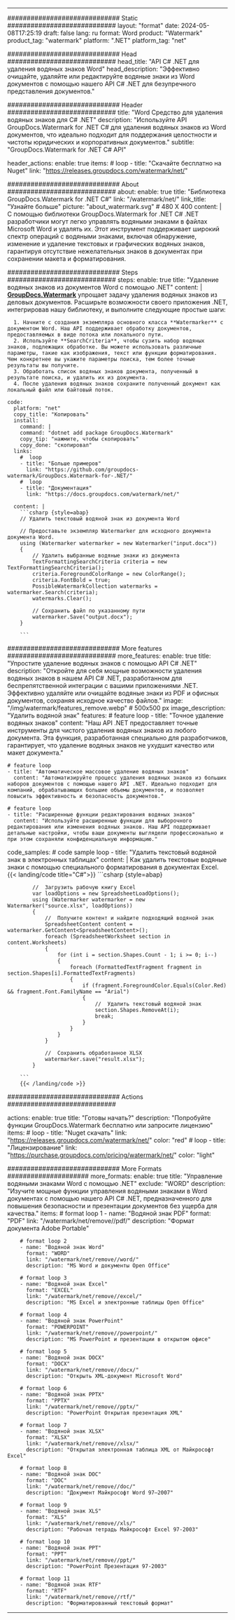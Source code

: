 
---
############################# Static ############################
layout: "format"
date:  2024-05-08T17:25:19
draft: false
lang: ru
format: Word
product: "Watermark"
product_tag: "watermark"
platform: ".NET"
platform_tag: "net"

############################# Head ############################
head_title: "API C# .NET для удаления водяных знаков Word"
head_description: "Эффективно очищайте, удаляйте или редактируйте водяные знаки из Word документов с помощью нашего API C# .NET для безупречного представления документов."

############################# Header ############################
title: "Word Средство для удаления водяных знаков для C# .NET" 
description: "Используйте API GroupDocs.Watermark for .NET C# для удаления водяных знаков из Word документов, что идеально подходит для поддержания целостности и чистоты юридических и корпоративных документов."
subtitle: "GroupDocs.Watermark for .NET C# API" 

header_actions:
  enable: true
  items:
    #  loop
    - title: "Скачайте бесплатно на Nuget"
      link: "https://releases.groupdocs.com/watermark/net/"
      
############################# About ############################
about:
    enable: true
    title: "Библиотека GroupDocs.Watermark for .NET C#"
    link: "/watermark/net/"
    link_title: "Узнайте больше"
    picture: "about_watermark.svg" # 480 X 400
    content: |
       С помощью библиотеки GroupDocs.Watermark for .NET C# .NET разработчики могут легко управлять водяными знаками в файлах Microsoft Word и удалять их. Этот инструмент поддерживает широкий спектр операций с водяными знаками, включая обнаружение, изменение и удаление текстовых и графических водяных знаков, гарантируя отсутствие нежелательных знаков в документах при сохранении макета и форматирования.

############################# Steps ############################
steps:
    enable: true
    title: "Удаление водяных знаков из документов Word с помощью .NET"
    content: |
      **[GroupDocs.Watermark](https://products.groupdocs.com/watermark/net/)** упрощает задачу удаления водяных знаков из деловых документов. Расширьте возможности своего приложения .NET, интегрировав нашу библиотеку, и выполните следующие простые шаги:
      
      1. Начните с создания экземпляра основного класса **Watermarker** с документом Word. Наш API поддерживает обработку документов, предоставляемых в виде потока или локального пути.
      2. Используйте **SearchCriteria**, чтобы сузить набор водяных знаков, подлежащих обработке. Вы можете использовать различные параметры, такие как изображения, текст или функции форматирования. Чем конкретнее вы укажите параметры поиска, тем более точные результаты вы получите.
      3. Обработать список водяных знаков документа, полученный в результате поиска, и удалить их из документа.
      4. После удаления водяных знаков сохраните полученный документ как локальный файл или байтовый поток.
   
    code:
      platform: "net"
      copy_title: "Копировать"
      install:
        command: |
        command: "dotnet add package GroupDocs.Watermark"
        copy_tip: "нажмите, чтобы скопировать"
        copy_done: "скопировал"
      links:
        #  loop
        - title: "Больше примеров"
          link: "https://github.com/groupdocs-watermark/GroupDocs.Watermark-for-.NET/"
        #  loop
        - title: "Документация"
          link: "https://docs.groupdocs.com/watermark/net/"
          
      content: |
        ```csharp {style=abap}
        // Удалить текстовый водяной знак из документа Word

        // Предоставьте экземпляр Watermarker для исходного документа документа Word.
        using (Watermarker watermarker = new Watermarker("input.docx"))
        {
            // Удалить выбранные водяные знаки из документа
            TextFormattingSearchCriteria criteria = new TextFormattingSearchCriteria();
            criteria.ForegroundColorRange = new ColorRange();
            criteria.FontBold = true;
            PossibleWatermarkCollection watermarks = watermarker.Search(criteria);
            watermarks.Clear();

            // Сохранить файл по указанному пути
            watermarker.Save("output.docx");
        }
        
        ```            

############################# More features ############################
more_features:
  enable: true
  title: "Упростите удаление водяных знаков с помощью API C# .NET"
  description: "Откройте для себя мощные возможности удаления водяных знаков в нашем API C# .NET, разработанном для беспрепятственной интеграции с вашими приложениями .NET. Эффективно удаляйте или очищайте водяные знаки из PDF и офисных документов, сохраняя исходное качество файлов."
  image: "/img/watermark/features_remove.webp" # 500x500 px
  image_description: "Удалить водяной знак"
  features:
    # feature loop
    - title: "Точное удаление водяных знаков"
      content: "Наш API .NET предоставляет точные инструменты для чистого удаления водяных знаков из любого документа. Эта функция, разработанная специально для разработчиков, гарантирует, что удаление водяных знаков не ухудшит качество или макет документа."

    # feature loop
    - title: "Автоматическое массовое удаление водяных знаков"
      content: "Автоматизируйте процесс удаления водяных знаков из больших наборов документов с помощью нашего API .NET. Идеально подходит для компаний, обрабатывающих большие объемы документов, и позволяет повысить эффективность и безопасность документов."

    # feature loop
    - title: "Расширенные функции редактирования водяных знаков"
      content: "Используйте расширенные функции для выборочного редактирования или изменения водяных знаков. Наш API поддерживает детальные настройки, чтобы ваши документы выглядели профессионально и при этом сохраняли конфиденциальную информацию."
      
  code_samples:
    # code sample loop
    - title: "Удалить текстовый водяной знак в электронных таблицах"
      content: |
        Как удалить текстовые водяные знаки с помощью специального форматирования в документах Excel.
        {{< landing/code title="C#">}}
        ```csharp {style=abap}
        
            //  Загрузить рабочую книгу Excel
            var loadOptions = new SpreadsheetLoadOptions();
            using (Watermarker watermarker = new Watermarker("source.xlsx", loadOptions))
            {
                //  Получите контент и найдите подходящий водяной знак
                SpreadsheetContent content = watermarker.GetContent<SpreadsheetContent>();
                foreach (SpreadsheetWorksheet section in content.Worksheets)
                {
                    for (int i = section.Shapes.Count - 1; i >= 0; i--)
                    {
                        foreach (FormattedTextFragment fragment in section.Shapes[i].FormattedTextFragments)
                        {
                            if (fragment.ForegroundColor.Equals(Color.Red) && fragment.Font.FamilyName == "Arial")
                            {
                                //  Удалить текстовый водяной знак
                                section.Shapes.RemoveAt(i);
                                break;
                            }
                        }
                    }
                }

                //  Сохранить обработанное XLSX
                watermarker.save("result.xlsx");
            }

        ```
        {{< /landing/code >}}


############################# Actions ############################

actions:
  enable: true
  title: "Готовы начать?"
  description: "Попробуйте функции GroupDocs.Watermark бесплатно или запросите лицензию"
  items:
    #  loop
    - title: "Nuget скачать"
      link: "https://releases.groupdocs.com/watermark/net/"
      color: "red"
        #  loop
    - title: "Лицензирование"
      link: "https://purchase.groupdocs.com/pricing/watermark/net/"
      color: "light"


############################# More Formats #####################
more_formats:
    enable: true
    title: "Управление водяными знаками Word с помощью .NET"
    exclude: "WORD"
    description: "Изучите мощные функции управления водяными знаками в Word документах с помощью нашего API C# .NET, предназначенного для повышения безопасности и презентации документов без ущерба для качества."
    items: 
        # format loop 1
        - name: "Водяной знак PDF"
          format: "PDF"
          link: "/watermark/net/remove//pdf/"
          description: "Формат документа Adobe Portable"

        # format loop 2
        - name: "Водяной знак Word"
          format: "WORD"
          link: "/watermark/net/remove//word/"
          description: "MS Word и документы Open Office"
          
        # format loop 3
        - name: "Водяной знак Excel"
          format: "EXCEL"
          link: "/watermark/net/remove//excel/"
          description: "MS Excel и электронные таблицы Open Office"

        # format loop 4
        - name: "Водяной знак PowerPoint"
          format: "POWERPOINT"
          link: "/watermark/net/remove//powerpoint/"
          description: "MS PowerPoint и презентации в открытом офисе"

        # format loop 5
        - name: "Водяной знак DOCX"
          format: "DOCX"
          link: "/watermark/net/remove//docx/"
          description: "Открыть XML-документ Microsoft Word"
          
        # format loop 6
        - name: "Водяной знак PPTX"
          format: "PPTX"
          link: "/watermark/net/remove//pptx/"
          description: "PowerPoint Открытая презентация XML"
          
        # format loop 7
        - name: "Водяной знак XLSX"
          format: "XLSX"
          link: "/watermark/net/remove//xlsx/"
          description: "Открытая электронная таблица XML от Майкрософт Excel"

        # format loop 8
        - name: "Водяной знак DOC"
          format: "DOC"
          link: "/watermark/net/remove//doc/"
          description: "Документ Майкрософт Word 97—2007"

        # format loop 9
        - name: "Водяной знак XLS"
          format: "XLS"
          link: "/watermark/net/remove//xls/"
          description: "Рабочая тетрадь Майкрософт Excel 97-2003"

        # format loop 10
        - name: "Водяной знак PPT"
          format: "PPT"
          link: "/watermark/net/remove//ppt/"
          description: "PowerPoint Презентация 97-2003"

        # format loop 11
        - name: "Водяной знак RTF"
          format: "RTF"
          link: "/watermark/net/remove//rtf/"
          description: "Форматированный текстовый формат"

---